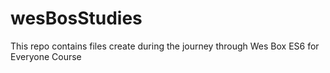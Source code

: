 # wesBosStudies
This repo contains files create during the journey through Wes Box ES6 for Everyone Course
